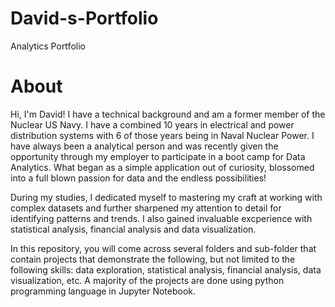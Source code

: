 # David-s-Portfolio
Analytics Portfolio

# About
Hi, I'm David! I have a technical background and am a former member of the Nuclear US Navy. I have a combined 10 years in electrical and power distribution systems with 6 of those years being in Naval Nuclear Power. I have always been a analytical person and was recently given the opportunity through my employer to participate in a boot camp for Data Analytics. What began as a simple application out of curiosity, blossomed into a full blown passion for data and the endless possibilities!

During my studies, I dedicated myself to mastering my craft at working with complex datasets and further sharpened my attention to detail for identifying patterns and trends. I also gained invaluable excperience with statistical analysis, financial analysis and data visualization.

In this repository, you will come across several folders and sub-folder that contain projects that demonstrate the following, but not limited to the following skills: data exploration, statistical analysis, financial analysis, data visualization, etc. A majority of the projects are done using python programming language in Jupyter Notebook.
